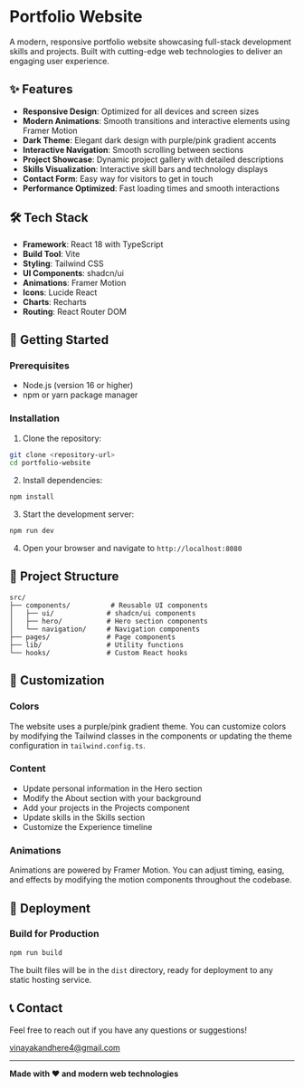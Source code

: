 # Portfolio Website

A modern, responsive portfolio website showcasing full-stack development skills and projects. Built with cutting-edge web technologies to deliver an engaging user experience.

## ✨ Features

- **Responsive Design**: Optimized for all devices and screen sizes
- **Modern Animations**: Smooth transitions and interactive elements using Framer Motion
- **Dark Theme**: Elegant dark design with purple/pink gradient accents
- **Interactive Navigation**: Smooth scrolling between sections
- **Project Showcase**: Dynamic project gallery with detailed descriptions
- **Skills Visualization**: Interactive skill bars and technology displays
- **Contact Form**: Easy way for visitors to get in touch
- **Performance Optimized**: Fast loading times and smooth interactions

## 🛠️ Tech Stack

- **Framework**: React 18 with TypeScript
- **Build Tool**: Vite
- **Styling**: Tailwind CSS
- **UI Components**: shadcn/ui
- **Animations**: Framer Motion
- **Icons**: Lucide React
- **Charts**: Recharts
- **Routing**: React Router DOM

## 🚀 Getting Started

### Prerequisites

- Node.js (version 16 or higher)
- npm or yarn package manager

### Installation

1. Clone the repository:
```bash
git clone <repository-url>
cd portfolio-website
```

2. Install dependencies:
```bash
npm install
```

3. Start the development server:
```bash
npm run dev
```

4. Open your browser and navigate to `http://localhost:8080`

## 📁 Project Structure

```
src/
├── components/          # Reusable UI components
│   ├── ui/             # shadcn/ui components
│   ├── hero/           # Hero section components
│   └── navigation/     # Navigation components
├── pages/              # Page components
├── lib/                # Utility functions
└── hooks/              # Custom React hooks
```

## 🎨 Customization

### Colors
The website uses a purple/pink gradient theme. You can customize colors by modifying the Tailwind classes in the components or updating the theme configuration in `tailwind.config.ts`.

### Content
- Update personal information in the Hero section
- Modify the About section with your background
- Add your projects in the Projects component
- Update skills in the Skills section
- Customize the Experience timeline

### Animations
Animations are powered by Framer Motion. You can adjust timing, easing, and effects by modifying the motion components throughout the codebase.

## 🚀 Deployment

### Build for Production

```bash
npm run build
```

The built files will be in the `dist` directory, ready for deployment to any static hosting service.

## 📞 Contact

Feel free to reach out if you have any questions or suggestions!

vinayakandhere4@gmail.com

---

**Made with ❤️ and modern web technologies**